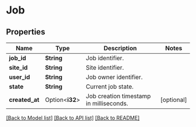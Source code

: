 # Job

## Properties

Name | Type | Description | Notes
------------ | ------------- | ------------- | -------------
**job_id** | **String** | Job identifier. | 
**site_id** | **String** | Site identifier. | 
**user_id** | **String** | Job owner identifier. | 
**state** | **String** | Current job state. | 
**created_at** | Option<**i32**> | Job creation timestamp in milliseconds. | [optional]

[[Back to Model list]](../README.md#documentation-for-models) [[Back to API list]](../README.md#documentation-for-api-endpoints) [[Back to README]](../README.md)


